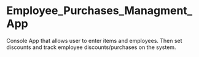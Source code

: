 # Employee_Purchases_Managment_App
Console App that allows user to enter items and employees. Then set discounts and track employee discounts/purchases on the system.
